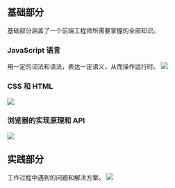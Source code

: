 ## 基础部分
基础部分涵盖了一个前端工程师所需要掌握的全部知识。
### JavaScript 语言
用一定的词法和语法，表达一定语义，从而操作运行时。
![](https://static001.geekbang.org/resource/image/6a/9b/6aec0a09381a2f74014ec604ef99c19b.png)
### CSS 和 HTML
![](https://static001.geekbang.org/resource/image/41/62/4153891927afac7f4c21ccf6a141f062.png)
### 浏览器的实现原理和 API
![](https://static001.geekbang.org/resource/image/cb/cb/cbb6d198ccfb95af4906eeb0581333cb.png)
## 实践部分
工作过程中遇到的问题和解决方案。
![](https://static001.geekbang.org/resource/image/45/ce/4568011037a5591402c4ba1547ba0dce.jpg)

